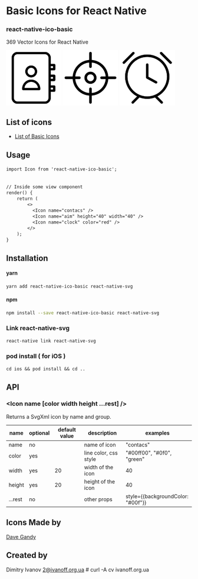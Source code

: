 # Basic Icons for React Native

### react-native-ico-basic

369 Vector Icons for React Native

<img src="./static/contacs.png" alt="contacs" width="150" height="150"> <img src="./static/aim.png" alt="aim" width="150" height="150"> <img src="./static/clock.png" alt="clock" width="150" height="150">

## List of icons

- [List of Basic Icons](http://ico.simpleness.org/pack/basic)

## Usage

```
import Icon from 'react-native-ico-basic';


// Inside some view component
render() {
    return (
        <>
          <Icon name="contacs" />
          <Icon name="aim" height="40" width="40" />
          <Icon name="clock" color="red" />
        </>
    );
}

```

## Installation

#### yarn

```bash
yarn add react-native-ico-basic react-native-svg
```

#### npm

```bash
npm install --save react-native-ico-basic react-native-svg
```

### Link react-native-svg

```bash
react-native link react-native-svg
```

### pod install ( for iOS )

```
cd ios && pod install && cd ..
```

## API

### <Icon name [color width height ...rest] />

Returns a SvgXml icon by name and group.

 name | optional | default value | description | examples
------|----------|---------------|-------------|---------
name | no |  | name of icon | "contacs"
color | yes | | line color, css style | "#00ff00", "#0f0", "green"
width | yes | 20 | width of the icon | 40
height | yes | 20 | height of the icon | 40
...rest | no | | other props | style={{backgroundColor: "#00f"}}

## Icons Made by

[Dave Gandy](https://www.flaticon.com/authors/dave-gandy)

## Created by

Dimitry Ivanov <2@ivanoff.org.ua> # curl -A cv ivanoff.org.ua
